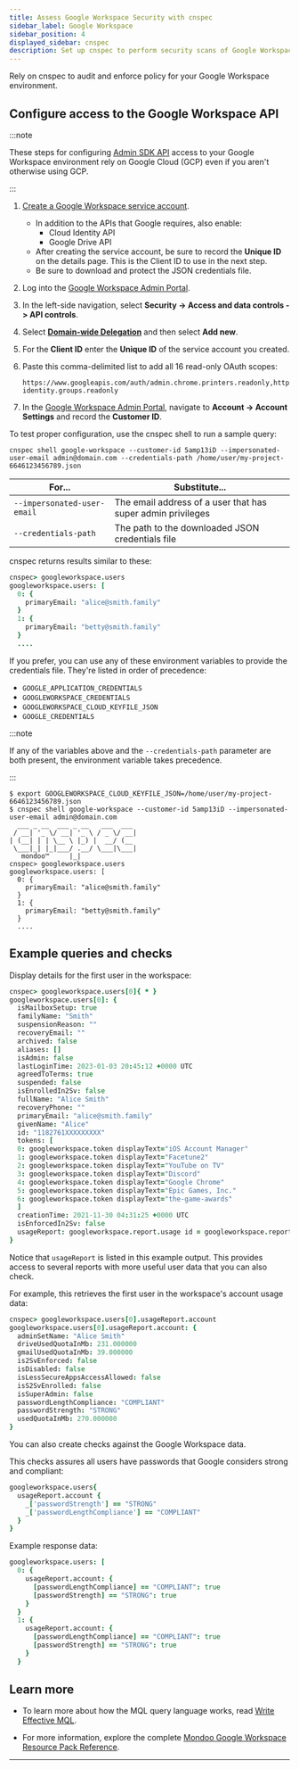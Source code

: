 ```yaml
---
title: Assess Google Workspace Security with cnspec
sidebar_label: Google Workspace
sidebar_position: 4
displayed_sidebar: cnspec
description: Set up cnspec to perform security scans of Google Workspace
---
```


Rely on cnspec to audit and enforce policy for your Google Workspace environment.

## Configure access to the Google Workspace API

:::note

These steps for configuring [Admin SDK API](https://developers.google.com/admin-sdk) access to your
Google Workspace environment rely on Google Cloud (GCP) even if you aren't otherwise using GCP.

:::

1. [Create a Google Workspace service account](https://support.google.com/a/answer/7378726).
   - In addition to the APIs that Google requires, also enable:
     - Cloud Identity API
     - Google Drive API
   - After creating the service account, be sure to record the **Unique ID** on the details page. This is the Client ID to use in the next step.
   - Be sure to download and protect the JSON credentials file.
2. Log into the [Google Workspace Admin Portal](https://admin.google.com).

3. In the left-side navigation, select **Security -> Access and data controls -> API controls**.

4. Select [**Domain-wide Delegation**](https://developers.google.com/workspace/guides/create-credentials#delegate_domain-wide_authority_to_your_service_account) and then select **Add new**.

5. For the **Client ID** enter the **Unique ID** of the service account you created.

6. Paste this comma-delimited list to add all 16 read-only OAuth scopes:

   ```text
   https://www.googleapis.com/auth/admin.chrome.printers.readonly,https://www.googleapis.com/auth/admin.directory.customer.readonly,https://www.googleapis.com/auth/admin.directory.device.chromeos.readonly,https://www.googleapis.com/auth/admin.directory.device.mobile.readonly,https://www.googleapis.com/auth/admin.directory.domain.readonly,https://www.googleapis.com/auth/admin.directory.group.member.readonly,https://www.googleapis.com/auth/admin.directory.group.readonly,https://www.googleapis.com/auth/admin.directory.orgunit.readonly,https://www.googleapis.com/auth/admin.directory.resource.calendar.readonly,https://www.googleapis.com/auth/admin.directory.rolemanagement.readonly,https://www.googleapis.com/auth/admin.directory.user.alias.readonly,https://www.googleapis.com/auth/admin.directory.user.readonly,https://www.googleapis.com/auth/admin.directory.userschema.readonly,https://www.googleapis.com/auth/admin.reports.audit.readonly,https://www.googleapis.com/auth/admin.reports.usage.readonly,https://www.googleapis.com/auth/admin.directory.user.security,https://www.googleapis.com/auth/cloud-identity.groups.readonly
   ```

7. In the [Google Workspace Admin Portal](https://admin.google.com), navigate to **Account -> Account Settings** and record the **Customer ID**.

To test proper configuration, use the cnspec shell to run a sample query:

```text
cnspec shell google-workspace --customer-id 5amp13iD --impersonated-user-email admin@domain.com --credentials-path /home/user/my-project-6646123456789.json
```

| For...                      | Substitute...                                               |
| --------------------------- | ----------------------------------------------------------- |
| `--impersonated-user-email` | The email address of a user that has super admin privileges |
| `--credentials-path`        | The path to the downloaded JSON credentials file            |

cnspec returns results similar to these:

```coffee
cnspec> googleworkspace.users
googleworkspace.users: [
  0: {
    primaryEmail: "alice@smith.family"
  }
  1: {
    primaryEmail: "betty@smith.family"
  }
  ....
```

If you prefer, you can use any of these environment variables to provide the credentials file. They're listed in order of precedence:

- `GOOGLE_APPLICATION_CREDENTIALS`
- `GOOGLEWORKSPACE_CREDENTIALS`
- `GOOGLEWORKSPACE_CLOUD_KEYFILE_JSON`
- `GOOGLE_CREDENTIALS`

:::note

If any of the variables above and the `--credentials-path` parameter are both present, the environment variable takes precedence.

:::

```text
$ export GOOGLEWORKSPACE_CLOUD_KEYFILE_JSON=/home/user/my-project-6646123456789.json
$ cnspec shell google-workspace --customer-id 5amp13iD --impersonated-user-email admin@domain.com
  ___ _ __  ___ _ __   ___  ___
 / __| '_ \/ __| '_ \ / _ \/ __|
| (__| | | \__ \ |_) |  __/ (__
 \___|_| |_|___/ .__/ \___|\___|
   mondoo™     |_|
cnspec> googleworkspace.users
googleworkspace.users: [
  0: {
    primaryEmail: "alice@smith.family"
  }
  1: {
    primaryEmail: "betty@smith.family"
  }
  ....
```

## Example queries and checks

Display details for the first user in the workspace:

```coffee
cnspec> googleworkspace.users[0]{ * }
googleworkspace.users[0]: {
  isMailboxSetup: true
  familyName: "Smith"
  suspensionReason: ""
  recoveryEmail: ""
  archived: false
  aliases: []
  isAdmin: false
  lastLoginTime: 2023-01-03 20:45:12 +0000 UTC
  agreedToTerms: true
  suspended: false
  isEnrolledIn2Sv: false
  fullName: "Alice Smith"
  recoveryPhone: ""
  primaryEmail: "alice@smith.family"
  givenName: "Alice"
  id: "1182761XXXXXXXXX"
  tokens: [
  0: googleworkspace.token displayText="iOS Account Manager"
  1: googleworkspace.token displayText="Facetune2"
  2: googleworkspace.token displayText="YouTube on TV"
  3: googleworkspace.token displayText="Discord"
  4: googleworkspace.token displayText="Google Chrome"
  5: googleworkspace.token displayText="Epic Games, Inc."
  6: googleworkspace.token displayText="the-game-awards"
  ]
  creationTime: 2021-11-30 04:31:25 +0000 UTC
  isEnforcedIn2Sv: false
  usageReport: googleworkspace.report.usage id = googleworkspace.report.usage/C013XXXXXX/118276124783XXXXXXXXX/2023-01-03
}
```

Notice that `usageReport` is listed in this example output. This provides access to several reports with more useful user data that you can also check.

For example, this retrieves the first user in the workspace's account usage data:

```coffee
cnspec> googleworkspace.users[0].usageReport.account
googleworkspace.users[0].usageReport.account: {
  adminSetName: "Alice Smith"
  driveUsedQuotaInMb: 231.000000
  gmailUsedQuotaInMb: 39.000000
  is2SvEnforced: false
  isDisabled: false
  isLessSecureAppsAccessAllowed: false
  isS2SvEnrolled: false
  isSuperAdmin: false
  passwordLengthCompliance: "COMPLIANT"
  passwordStrength: "STRONG"
  usedQuotaInMb: 270.000000
}
```

You can also create checks against the Google Workspace data.

This checks assures all users have passwords that Google considers strong and compliant:

```coffee
googleworkspace.users{
  usageReport.account {
    _['passwordStrength'] == "STRONG"
    _['passwordLengthCompliance'] == "COMPLIANT"
  }
}
```

Example response data:

```coffee
googleworkspace.users: [
  0: {
    usageReport.account: {
      [passwordLengthCompliance] == "COMPLIANT": true
      [passwordStrength] == "STRONG": true
    }
  }
  1: {
    usageReport.account: {
      [passwordLengthCompliance] == "COMPLIANT": true
      [passwordStrength] == "STRONG": true
    }
  }
```

## Learn more

- To learn more about how the MQL query language works, read [Write Effective MQL](/mql/mql.write/).

- For more information, explore the complete [Mondoo Google Workspace Resource Pack Reference](/mql/resources/google-workspace-pack/).

---
